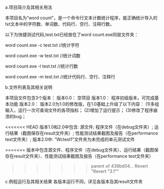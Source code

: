 
a.项目简介及其相关用法 

本项目名为“word count”，是一个命令行文本计数统计程序，能正确统计导入的txt文本中的字符数、单词数、代码行、空行、注释行数。

以下为快捷测试代码,test.txt已经放在了word count.exe同层文件夹：

word count.exe -c test.txt //统计字符

word count.exe -w test.txt //统计词数

word count.exe -l test.txt //统计行数

word count.exe -m test.txt //统计代码行、空行、注释行


b.文件列表及其相关说明

本项目文件包含3个版本：
版本0.0：
		空项目
版本1.0：
		程序初级版本，可完成基本功能
版本2.0：
			版本2.0为1.0的修改版，在1.0基础上升级了以下内容：
			(1)多组输入，运行一次可查询文件的各项指标；
			(2)增加了运行提示；
			(3)修改了程序崩溃的bug；

<<<<<<< HEAD
			版本1.0和2.0中包含:
					源文件;
					程序文件（在debug文件夹）;
					运行结果（截图保存在result文件夹）;
					性能测试结果截图及报告（在performance test文件夹）;
			版本2.0中:
					“Wctest1”文件夹为未完成的单元测试文件
					
=======
			版本中包含源文件、程序文件（在debug文件夹）、运行结果（截图保存在result文件夹）、性能测试结果截图及报告（在performance test文件夹）
>>>>>>> parent of 439bd04... Revert "Revert "3.1""

c.例程运行及其相关结果
	各版本运行不同，详见各版本及其result文件夹